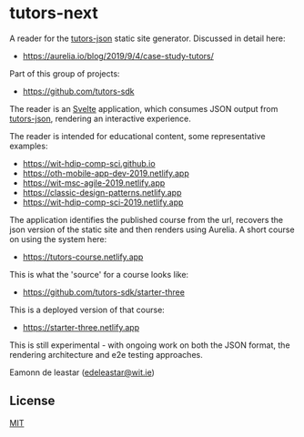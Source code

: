 # tutors-next

A reader for the [tutors-json](https://github.com/tutors-sdk/tutors-json) static site generator. Discussed in detail here:

- <https://aurelia.io/blog/2019/9/4/case-study-tutors/>

Part of this group of projects:

- <https://github.com/tutors-sdk>

The reader is an [Svelte](https://svelte.dev/) application, which consumes JSON output from [tutors-json](https://github.com/tutors-sdk/tutors-json), rendering an interactive experience.

The reader is intended for educational content, some representative examples:

- <https://wit-hdip-comp-sci.github.io>
- <https://oth-mobile-app-dev-2019.netlify.app>
- <https://wit-msc-agile-2019.netlify.app>
- <https://classic-design-patterns.netlify.app>
- <https://wit-hdip-comp-sci-2019.netlify.app>

The application identifies the published course from the url, recovers the json version of the static site and then renders using Aurelia. A short course on using the system here:

- <https://tutors-course.netlify.app>

This is what the 'source' for a course looks like:

- <https://github.com/tutors-sdk/starter-three>

This is a deployed version of that course:

- <https://starter-three.netlify.app>

This is still experimental - with ongoing work on both the JSON format, the rendering architecture and e2e testing approaches.

Eamonn de leastar (edeleastar@wit.ie)

## License

[MIT](https://github.com/atom/atom/blob/master/LICENSE.md)

